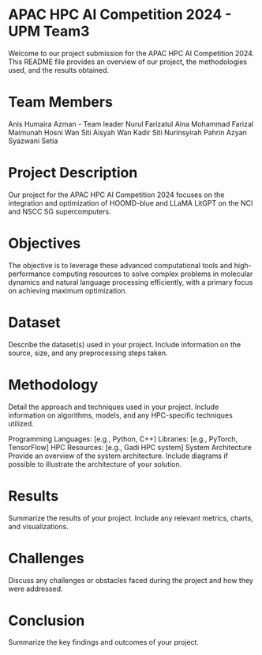 
# APAC HPC AI Competition 2024 - UPM Team3

Welcome to our project submission for the APAC HPC AI Competition 2024. This README file provides an overview of our project, the methodologies used, and the results obtained.

# Team Members
Anis Humaira Azman - Team leader
Nurul Farizatul Aina Mohammad Farizal
Maimunah Hosni
Wan Siti Aisyah Wan Kadir
Siti Nurinsyirah Pahrin
Azyan Syazwani Setia

# Project Description
Our project for the APAC HPC AI Competition 2024 focuses on the integration and optimization of HOOMD-blue and LLaMA LitGPT on the NCI and NSCC SG supercomputers.

# Objectives
The objective is to leverage these advanced computational tools and high-performance computing resources to solve complex problems in molecular dynamics and natural language processing efficiently, with a primary focus on achieving maximum optimization.

# Dataset
Describe the dataset(s) used in your project. Include information on the source, size, and any preprocessing steps taken.

# Methodology
Detail the approach and techniques used in your project. Include information on algorithms, models, and any HPC-specific techniques utilized.

Programming Languages: [e.g., Python, C++]
Libraries: [e.g., PyTorch, TensorFlow]
HPC Resources: [e.g., Gadi HPC system]
System Architecture
Provide an overview of the system architecture. Include diagrams if possible to illustrate the architecture of your solution.

# Results
Summarize the results of your project. Include any relevant metrics, charts, and visualizations.

# Challenges
Discuss any challenges or obstacles faced during the project and how they were addressed.

# Conclusion
Summarize the key findings and outcomes of your project.


